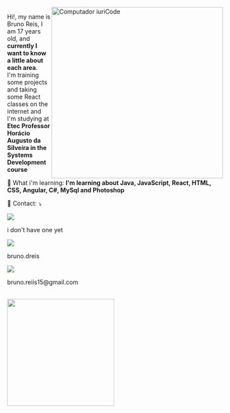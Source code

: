 <img src="https://raw.githubusercontent.com/MicaelliMedeiros/micaellimedeiros/master/image/computer-illustration.png" min-width="400px" max-width="400px" width="400px" align="right" alt="Computador iuriCode">

<p align="left"> 
  Hi!, my name is Bruno Reis, I am 17 years old, and <strong>currently I want to know a little about each area</strong>.<br>
  I'm training some projects and taking some React classes on the internet and I'm studying at <strong>Etec Professor Horácio Augusto da Silveira in the Systems Development course</strong>
</p>

<p align="left">
  🦄 What i'm learning: <strong>I'm learning about Java, JavaScript, React, HTML, CSS, Angular, C#, MySql and Photoshop</strong>
</p>
 
<p align="left">
  💌 Contact: ⤵️
</p>

<p>
  <div>
  <a href="#" alt="Linkedin">
  <img src="https://img.shields.io/badge/-Linkedin-0e76a8?style=flat-square&logo=Linkedin&logoColor=white&link=LINK-DO-SEU-LINKEDIN" /></a>
    <p>i don't have one yet</p>
  <a href="https://www.instagram.com/bruno.dreis/" alt="Instagram">
  <img src="https://img.shields.io/badge/-Instagram-DF0174?style=flat-square&labelColor=DF0174&logo=instagram&logoColor=white&link=https://www.instagram.com/bruno.dreis/"/></a>
  <p>bruno.dreis</p>
    <a href="#" alt="Gmail">
  <img src="https://img.shields.io/badge/-Gmail-FF0000?style=flat-square&labelColor=FF0000&logo=gmail&logoColor=white&link=LINK-DO-SEU-EMAIL" /></a>
    <p>bruno.reiis15@gmail.com</p>  
  </div>
</p>  

<div style="display: inline_block"><br>
  <img align="center" heigh="120" width="250" src="https://66.media.tumblr.com/9f17e0618d2bd802983fc0410b455909/cc7c2f9bfeab9a91-1f/s400x600/e6a9747251ec7103d3de1497bea6a62d9a279a46.gif">
